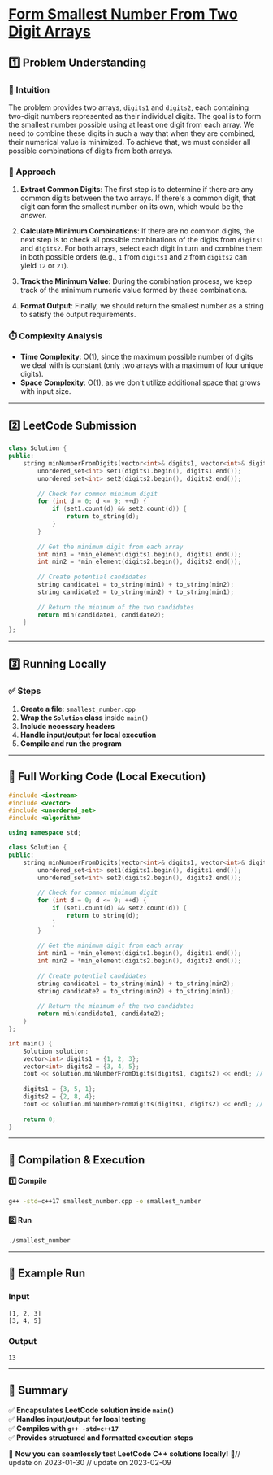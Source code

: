 # **[Form Smallest Number From Two Digit Arrays](https://leetcode.com/problems/form-smallest-number-from-two-digit-arrays/description/)**  

## **1️⃣ Problem Understanding**  
### **📌 Intuition**  
The problem provides two arrays, `digits1` and `digits2`, each containing two-digit numbers represented as their individual digits. The goal is to form the smallest number possible using at least one digit from each array. We need to combine these digits in such a way that when they are combined, their numerical value is minimized. To achieve that, we must consider all possible combinations of digits from both arrays.

### **🚀 Approach**  
1. **Extract Common Digits**: The first step is to determine if there are any common digits between the two arrays. If there's a common digit, that digit can form the smallest number on its own, which would be the answer.
  
2. **Calculate Minimum Combinations**: If there are no common digits, the next step is to check all possible combinations of the digits from `digits1` and `digits2`. For both arrays, select each digit in turn and combine them in both possible orders (e.g., `1` from `digits1` and `2` from `digits2` can yield `12` or `21`).

3. **Track the Minimum Value**: During the combination process, we keep track of the minimum numeric value formed by these combinations.

4. **Format Output**: Finally, we should return the smallest number as a string to satisfy the output requirements.

### **⏱️ Complexity Analysis**  
- **Time Complexity**: O(1), since the maximum possible number of digits we deal with is constant (only two arrays with a maximum of four unique digits).
- **Space Complexity**: O(1), as we don't utilize additional space that grows with input size.

---  

## **2️⃣ LeetCode Submission**  
```cpp
class Solution {
public:
    string minNumberFromDigits(vector<int>& digits1, vector<int>& digits2) {
        unordered_set<int> set1(digits1.begin(), digits1.end());
        unordered_set<int> set2(digits2.begin(), digits2.end());
        
        // Check for common minimum digit
        for (int d = 0; d <= 9; ++d) {
            if (set1.count(d) && set2.count(d)) {
                return to_string(d);
            }
        }
        
        // Get the minimum digit from each array
        int min1 = *min_element(digits1.begin(), digits1.end());
        int min2 = *min_element(digits2.begin(), digits2.end());
        
        // Create potential candidates
        string candidate1 = to_string(min1) + to_string(min2);
        string candidate2 = to_string(min2) + to_string(min1);
        
        // Return the minimum of the two candidates
        return min(candidate1, candidate2);
    }
};
```  

---  

## **3️⃣ Running Locally**  
### **✅ Steps**  
1. **Create a file**: `smallest_number.cpp`  
2. **Wrap the `Solution` class** inside `main()`  
3. **Include necessary headers**  
4. **Handle input/output for local execution**  
5. **Compile and run the program**  

---  

## **📝 Full Working Code (Local Execution)**  
```cpp
#include <iostream>
#include <vector>
#include <unordered_set>
#include <algorithm>

using namespace std;

class Solution {
public:
    string minNumberFromDigits(vector<int>& digits1, vector<int>& digits2) {
        unordered_set<int> set1(digits1.begin(), digits1.end());
        unordered_set<int> set2(digits2.begin(), digits2.end());
        
        // Check for common minimum digit
        for (int d = 0; d <= 9; ++d) {
            if (set1.count(d) && set2.count(d)) {
                return to_string(d);
            }
        }
        
        // Get the minimum digit from each array
        int min1 = *min_element(digits1.begin(), digits1.end());
        int min2 = *min_element(digits2.begin(), digits2.end());
        
        // Create potential candidates
        string candidate1 = to_string(min1) + to_string(min2);
        string candidate2 = to_string(min2) + to_string(min1);
        
        // Return the minimum of the two candidates
        return min(candidate1, candidate2);
    }
};

int main() {
    Solution solution;
    vector<int> digits1 = {1, 2, 3};
    vector<int> digits2 = {3, 4, 5};
    cout << solution.minNumberFromDigits(digits1, digits2) << endl; // Expected output: "13"
    
    digits1 = {3, 5, 1};
    digits2 = {2, 8, 4};
    cout << solution.minNumberFromDigits(digits1, digits2) << endl; // Expected output: "1"
    
    return 0;
}
```  

---  

## **🔧 Compilation & Execution**  
#### **1️⃣ Compile**  
```bash
g++ -std=c++17 smallest_number.cpp -o smallest_number
```  

#### **2️⃣ Run**  
```bash
./smallest_number
```  

---  

## **🎯 Example Run**  
### **Input**  
```
[1, 2, 3]
[3, 4, 5]
```  
### **Output**  
```
13
```  

---  

## **📌 Summary**  
✅ **Encapsulates LeetCode solution inside `main()`**  
✅ **Handles input/output for local testing**  
✅ **Compiles with `g++ -std=c++17`**  
✅ **Provides structured and formatted execution steps**  

🚀 **Now you can seamlessly test LeetCode C++ solutions locally!** 🚀// update on 2023-01-30
// update on 2023-02-09
